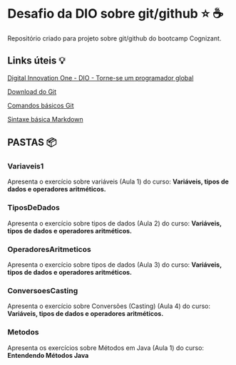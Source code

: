 # Desafio da DIO sobre git/github :star: ☕
Repositório criado para projeto sobre git/github do bootcamp Cognizant.

## Links úteis 💡

[Digital Innovation One - DIO - Torne-se um programador global](https://www.dio.me/sign-in)

[Download do Git](https://git-scm.com/downloads)

[Comandos básicos Git](https://comandosgit.github.io/)

[Sintaxe básica Markdown](https://www.markdownguide.org/basic-syntax/)


## PASTAS 📦

### Variaveis1

Apresenta o exercício sobre variáveis (Aula 1) do curso: **Variáveis, tipos de dados e operadores aritméticos.**

### TiposDeDados

Apresenta o exercício sobre tipos de dados (Aula 2) do curso: **Variáveis, tipos de dados e operadores aritméticos.**

### OperadoresAritmeticos

Apresenta o exercício sobre tipos de dados (Aula 3) do curso: **Variáveis, tipos de dados e operadores aritméticos.**

### ConversoesCasting

Apresenta o exercício sobre Conversões (Casting) (Aula 4) do curso: **Variáveis, tipos de dados e operadores aritméticos.**

### Metodos

Apresenta os exercícios sobre Métodos em Java (Aula 1) do curso: **Entendendo Métodos Java**
